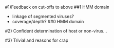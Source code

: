 #1)Feedback on cut-offs to above 
##1 HMM domain
  - linkage of segmented viruses?
  - coverage/depth?
##0 HMM domain

#2) Confident determination of host or non-virus…

#3) Trivial and reasons for crap


